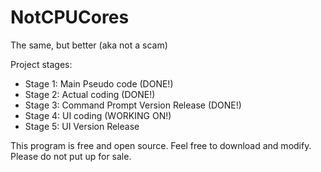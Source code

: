 # NotCPUCores
The same, but better (aka not a scam)


Project stages:

* Stage 1: Main Pseudo code (DONE!)
* Stage 2: Actual coding (DONE!)
* Stage 3: Command Prompt Version Release (DONE!)
* Stage 4: UI coding (WORKING ON!)
* Stage 5: UI Version Release

This program is free and open source. Feel free to download and modify. Please do not put up for sale.
